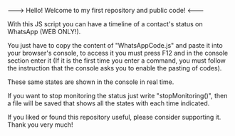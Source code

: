 ---> Hello! Welcome to my first repository and public code! <---

With this JS script you can have a timeline of a contact's status on WhatsApp (WEB ONLY!).

You just have to copy the content of "WhatsAppCode.js" and paste it into your browser's console, to access it you must press F12 and in the console section enter it 
(If it is the first time you enter a command, you must follow the instruction that the console asks you to enable the pasting of codes).

These same states are shown in the console in real time.

If you want to stop monitoring the status just write "stopMonitoring()", then a file will be saved that shows all the states with each time indicated.

If you liked or found this repository useful, please consider supporting it.
Thank you very much!
